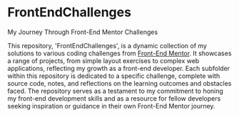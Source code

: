 # FrontEndChallenges
 My Journey Through Front-End Mentor Challenges

This repository, 'FrontEndChallenges', is a dynamic collection of my solutions to various coding challenges from [Front-End Mentor](https://www.frontendmentor.io). It showcases a range of projects, from simple layout exercises to complex web applications, reflecting my growth as a front-end developer. Each subfolder within this repository is dedicated to a specific challenge, complete with source code, notes, and reflections on the learning outcomes and obstacles faced. The repository serves as a testament to my commitment to honing my front-end development skills and as a resource for fellow developers seeking inspiration or guidance in their own Front-End Mentor journey.
